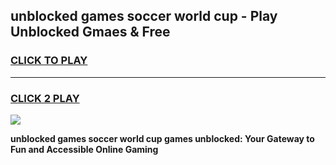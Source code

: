 
## unblocked games soccer world cup - Play Unblocked Gmaes & Free
<h3>
<a href="https://news.freeplayer.one?title=unblocked_games_soccer_world_cup&ref=23F">CLICK TO PLAY</a></h3>
<hr>

<h3>
<a href="https://news.freeplayer.one?title=unblocked_games_soccer_world_cup&ref=23F">CLICK 2 PLAY</a>
  
</h3>

<a href="https://news.freeplayer.one?title=unblocked_games_soccer_world_cup&ref=23F/"><img src="https://clearcache.store/games.png"></a>


**unblocked games soccer world cup games unblocked: Your Gateway to Fun and Accessible Online Gaming**
